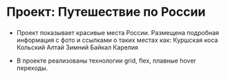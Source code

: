 # Проект: Путешествие по России

### 
* Проект показывает красивые места России.
Размещена подробная информация с фото и ссылками о таких местах как:
Куршская коса
Кольский
Алтай
Зимний Байкал
Карелия

* В проекте реализованы технологии grid, flex, плавные hover переходы.
